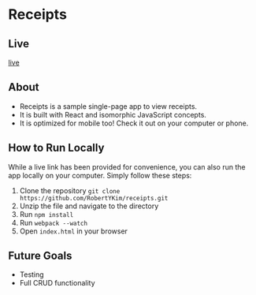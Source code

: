 # Receipts

## Live
[live](http://robkim.io/receipts/)

## About
* Receipts is a sample single-page app to view receipts.
* It is built with React and isomorphic JavaScript concepts.
* It is optimized for mobile too! Check it out on your computer or phone.

## How to Run Locally
While a live link has been provided for convenience, you can also run the app
locally on your computer. Simply follow these steps:
1. Clone the repository `git clone https://github.com/RobertYKim/receipts.git`
2. Unzip the file and navigate to the directory
3. Run `npm install`
4. Run `webpack --watch`
5. Open `index.html` in your browser

## Future Goals
* Testing
* Full CRUD functionality
